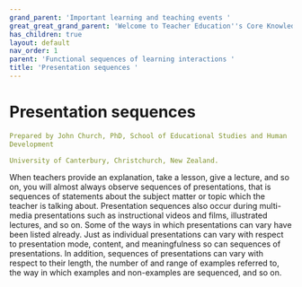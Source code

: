 ```yaml
---
grand_parent: 'Important learning and teaching events '
great_great_grand_parent: 'Welcome to Teacher Education''s Core Knowledge and Skills.'
has_children: true
layout: default
nav_order: 1
parent: 'Functional sequences of learning interactions '
title: 'Presentation sequences '
---
```

# Presentation sequences


```yaml
Prepared by John Church, PhD, School of Educational Studies and Human
Development

University of Canterbury, Christchurch, New Zealand.
```


When teachers provide an explanation, take a lesson, give a lecture, and
so on, you will almost always observe sequences of presentations, that
is sequences of statements about the subject matter or topic which the
teacher is talking about. Presentation sequences also occur during
multi-media presentations such as instructional videos and films,
illustrated lectures, and so on. Some of the ways in which presentations
can vary have been listed already. Just as individual presentations can
vary with respect to presentation mode, content, and meaningfulness so
can sequences of presentations. In addition, sequences of presentations
can vary with respect to their length, the number of and range of
examples referred to, the way in which examples and non-examples are
sequenced, and so on.
